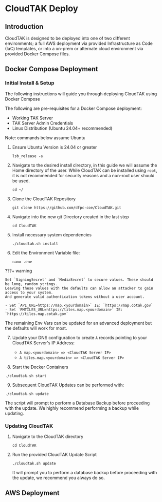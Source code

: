 # CloudTAK Deploy

## Introduction

CloudTAK is designed to be deployed into one of two different environments; a full AWS deployment
via provided Infrastructure as Code (IaC) templates, or into a on-prem or alternate cloud environment
via provided Docker Compose files.

## Docker Compose Deployment

### Initial Install & Setup

The following instructions will guide you through deploying CloudTAK using Docker Compose

The following are pre-requisites for a Docker Compose deployment:

- Working TAK Server
- TAK Server Admin Credentials
- Linux Distribution (Ubuntu 24.04+ recommended)

Note: commands below assume Ubuntu

1. Ensure Ubuntu Version is 24.04 or greater

    ```
    lsb_release -a
    ```

2. Navigate to the desired install directory, in this guide we will assume the Home directory of the user.
    While CloudTAK can be installed using `root`, it is not recommended for security reasons and a non-root user should be used.

    ```
    cd ~/
    ```

3. Clone the CloudTAK Repository

    ```
    git clone https://github.com/dfpc-coe/CloudTAK.git
    ```

4. Navigate into the new git Directory created in the last step

    ```
    cd CloudTAK
    ```

5. Install necessary system dependencies

    ```
    ./cloudtak.sh install
    ```

6. Edit the Environment Variable file:

    ```
    nano .env
    ```

???+ warning

    Set `SigningSecret` and `MediaSecret` to secure values. These should be long, random strings.
    Leaving these values with the defaults can allow an attacker to gain access to your system.
    And generate valid authentication tokens without a user account.

    - Set `API_URL=https://map.<yourdomain>` IE: `https://map.cotak.gov`
    - Set `PMTILES_URL=https://tiles.map.<yourdomain>` IE: `https://tiles.map.cotak.gov`

The remaining Env Vars can be updated for an advanced deployment but the defaults will work for most.

7. Update your DNS configuration to create `A` records pointing to your CloudTAK Server's IP Address:

    - `A map.<yourdomain> => <CloudTAK Server IP>`
    - `A tiles.map.<yourdomain> => <CloudTAK Server IP>`

8. Start the Docker Containers

```
./cloudtak.sh start
```

9. Subsequent CloudTAK Updates can be performed with:

```
./cloudtak.sh update
```

The script will prompt to perform a Database Backup before proceeding with the update.
We highly recommend performing a backup while updating.

### Updating CloudTAK

1. Navigate to the CloudTAK directory

    ```
    cd CloudTAK
    ```

2. Run the provided CloudTAK Update Script

    ```
    ./cloudtak.sh update
    ```

    It will prompt you to perform a database backup before proceeding with the update, we recommend you always do so.

## AWS Deployment
